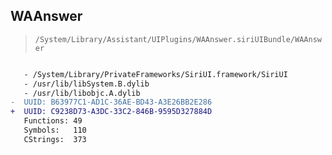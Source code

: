 ## WAAnswer

> `/System/Library/Assistant/UIPlugins/WAAnswer.siriUIBundle/WAAnswer`

```diff

   - /System/Library/PrivateFrameworks/SiriUI.framework/SiriUI
   - /usr/lib/libSystem.B.dylib
   - /usr/lib/libobjc.A.dylib
-  UUID: B63977C1-AD1C-36AE-BD43-A3E26BB2E286
+  UUID: C9238D73-A3DC-33C2-846B-9595D327884D
   Functions: 49
   Symbols:   110
   CStrings:  373

```
